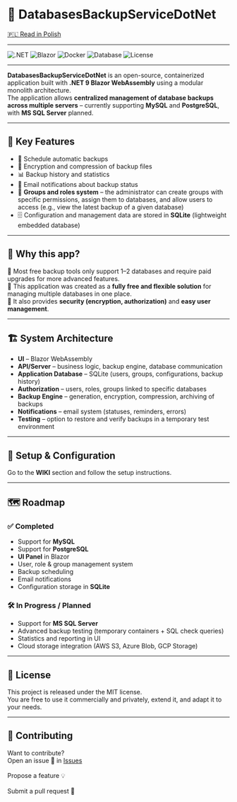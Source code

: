 # 💾 DatabasesBackupServiceDotNet  

[🇵🇱 Read in Polish](README_PL.md)

---

![.NET](https://img.shields.io/badge/.NET-9-blueviolet?logo=dotnet&logoColor=white)
![Blazor](https://img.shields.io/badge/Blazor-WebAssembly-purple?logo=blazor&logoColor=white)
![Docker](https://img.shields.io/badge/Docker-Ready-blue?logo=docker&logoColor=white)
![Database](https://img.shields.io/badge/Databases-MySQL%20|%20PostgreSQL%20|%20SQLite-lightgrey)
![License](https://img.shields.io/badge/License-MIT-green)

---

**DatabasesBackupServiceDotNet** is an open-source, containerized application built with **.NET 9 Blazor WebAssembly** using a modular monolith architecture.  
The application allows **centralized management of database backups across multiple servers** – currently supporting **MySQL** and **PostgreSQL**, with **MS SQL Server** planned.  

---

## 🔑 Key Features  

- 📅 Schedule automatic backups  
- 🔐 Encryption and compression of backup files  
- 📊 Backup history and statistics  
- 📧 Email notifications about backup status  
- 👥 **Groups and roles system** – the administrator can create groups with specific permissions, assign them to databases, and allow users to access (e.g., view the latest backup of a given database)  
- 🗄️ Configuration and management data are stored in **SQLite** (lightweight embedded database)  

---

## 🌟 Why this app?  

🔹 Most free backup tools only support 1–2 databases and require paid upgrades for more advanced features.  
🔹 This application was created as a **fully free and flexible solution** for managing multiple databases in one place.  
🔹 It also provides **security (encryption, authorization)** and **easy user management**.  

---

## 🏗️ System Architecture  

- **UI** – Blazor WebAssembly  
- **API/Server** – business logic, backup engine, database communication  
- **Application Database** – SQLite (users, groups, configurations, backup history)  
- **Authorization** – users, roles, groups linked to specific databases  
- **Backup Engine** – generation, encryption, compression, archiving of backups  
- **Notifications** – email system (statuses, reminders, errors)  
- **Testing** – option to restore and verify backups in a temporary test environment  

---

## 🚀 Setup & Configuration  

Go to the **WIKI** section and follow the setup instructions.  

---

## 🗺️ Roadmap  

### ✅ Completed  
- Support for **MySQL**  
- Support for **PostgreSQL**  
- **UI Panel** in Blazor  
- User, role & group management system  
- Backup scheduling  
- Email notifications  
- Configuration storage in **SQLite**  

### 🛠️ In Progress / Planned  
- Support for **MS SQL Server**  
- Advanced backup testing (temporary containers + SQL check queries)  
- Statistics and reporting in UI  
- Cloud storage integration (AWS S3, Azure Blob, GCP Storage)  

---

## 📜 License  
This project is released under the MIT license.<br>
You are free to use it commercially and privately, extend it, and adapt it to your needs.  

---

## 🤝 Contributing  
Want to contribute?<br>
Open an issue 🐛 in [Issues](../../issues)<br>  
Propose a feature 💡<br>  
Submit a pull request 🚀  
